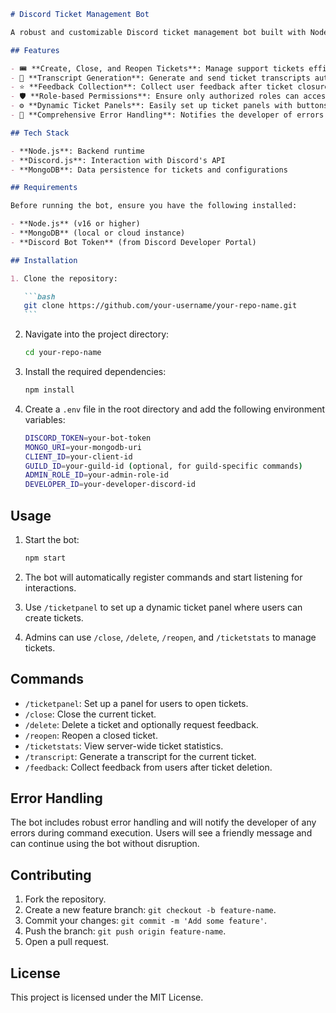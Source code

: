 ````markdown
# Discord Ticket Management Bot

A robust and customizable Discord ticket management bot built with Node.js, Discord.js, and MongoDB. This bot helps streamline support by allowing users to open, close, and manage tickets with ease. It includes powerful features like transcript generation, feedback collection, role-based permissions, and error handling.

## Features

- 🎟️ **Create, Close, and Reopen Tickets**: Manage support tickets efficiently.
- 📝 **Transcript Generation**: Generate and send ticket transcripts automatically.
- ⭐ **Feedback Collection**: Collect user feedback after ticket closure.
- 🛡️ **Role-based Permissions**: Ensure only authorized roles can access admin commands.
- ⚙️ **Dynamic Ticket Panels**: Easily set up ticket panels with buttons for user interaction.
- 🚨 **Comprehensive Error Handling**: Notifies the developer of errors and handles user-facing issues gracefully.

## Tech Stack

- **Node.js**: Backend runtime
- **Discord.js**: Interaction with Discord's API
- **MongoDB**: Data persistence for tickets and configurations

## Requirements

Before running the bot, ensure you have the following installed:

- **Node.js** (v16 or higher)
- **MongoDB** (local or cloud instance)
- **Discord Bot Token** (from Discord Developer Portal)

## Installation

1. Clone the repository:

   ```bash
   git clone https://github.com/your-username/your-repo-name.git
   ```
````

2. Navigate into the project directory:

   ```bash
   cd your-repo-name
   ```

3. Install the required dependencies:

   ```bash
   npm install
   ```

4. Create a `.env` file in the root directory and add the following environment variables:

   ```bash
   DISCORD_TOKEN=your-bot-token
   MONGO_URI=your-mongodb-uri
   CLIENT_ID=your-client-id
   GUILD_ID=your-guild-id (optional, for guild-specific commands)
   ADMIN_ROLE_ID=your-admin-role-id
   DEVELOPER_ID=your-developer-discord-id
   ```

## Usage

1. Start the bot:

   ```bash
   npm start
   ```

2. The bot will automatically register commands and start listening for interactions.

3. Use `/ticketpanel` to set up a dynamic ticket panel where users can create tickets.

4. Admins can use `/close`, `/delete`, `/reopen`, and `/ticketstats` to manage tickets.

## Commands

- `/ticketpanel`: Set up a panel for users to open tickets.
- `/close`: Close the current ticket.
- `/delete`: Delete a ticket and optionally request feedback.
- `/reopen`: Reopen a closed ticket.
- `/ticketstats`: View server-wide ticket statistics.
- `/transcript`: Generate a transcript for the current ticket.
- `/feedback`: Collect feedback from users after ticket deletion.

## Error Handling

The bot includes robust error handling and will notify the developer of any errors during command execution. Users will see a friendly message and can continue using the bot without disruption.

## Contributing

1. Fork the repository.
2. Create a new feature branch: `git checkout -b feature-name`.
3. Commit your changes: `git commit -m 'Add some feature'`.
4. Push the branch: `git push origin feature-name`.
5. Open a pull request.

## License

This project is licensed under the MIT License.

```

```
